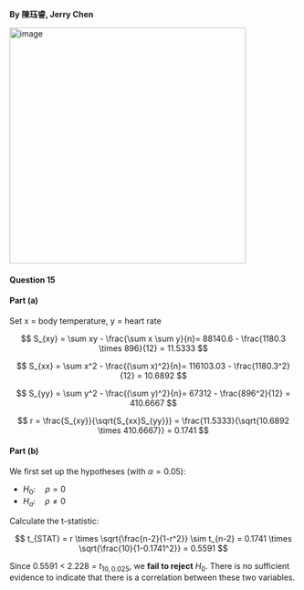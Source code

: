 **By 陳珏睿, Jerry Chen**

<img width="414" alt="image" src="https://github.com/user-attachments/assets/23ce60f3-d99c-46e1-a32e-e6d40d186726" />

#### Question 15
#### Part (a)

Set x = body temperature, y = heart rate

$$
S_{xy} = \sum xy - \frac{\sum x \sum y}{n}= 88140.6 - \frac{1180.3 \times 896}{12} = 11.5333
$$

$$
S_{xx} = \sum x^2 - \frac{(\sum x)^2}{n}= 116103.03 - \frac{1180.3^2}{12} = 10.6892
$$

$$
S_{yy} = \sum y^2 - \frac{(\sum y)^2}{n}= 67312 - \frac{896^2}{12} = 410.6667
$$

$$
r = \frac{S_{xy}}{\sqrt{S_{xx}S_{yy}}} = \frac{11.5333}{\sqrt{10.6892 \times 410.6667}} = 0.1741
$$

#### Part (b)
We first set up the hypotheses (with $\alpha = 0.05$):
- $H_0: \quad \rho = 0$
- $H_a: \quad \rho \neq 0$

Calculate the t-statistic:

$$
t_{STAT} = r \times \sqrt{\frac{n-2}{1-r^2}} \sim t_{n-2} = 0.1741 \times \sqrt{\frac{10}{1-0.1741^2}} = 0.5591
$$

Since 0.5591 < 2.228 =  $t_{10,0.025}$, we **fail to reject** $H_0$.
There is no sufficient evidence to indicate that there is a correlation between these two variables.
